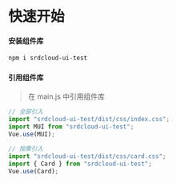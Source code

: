 # 快速开始

#### 安装组件库

```bash
npm i srdcloud-ui-test
```

#### 引用组件库

> 在 main.js 中引用组件库

```javascript
// 全部引入
import "srdcloud-ui-test/dist/css/index.css";
import MUI from "srdcloud-ui-test";
Vue.use(MUI);

// 按需引入
import "srdcloud-ui-test/dist/css/card.css";
import { Card } from "srdcloud-ui-test";
Vue.use(Card);
```
